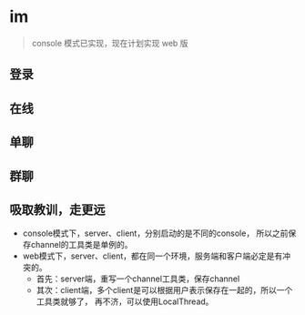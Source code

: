 # im
> console 模式已实现，现在计划实现 web 版

## 登录

## 在线

## 单聊

## 群聊

## 吸取教训，走更远
- console模式下，server、client，分别启动的是不同的console，
所以之前保存channel的工具类是单例的。
- web模式下，server、client，都在同一个环境，服务端和客户端必定是有冲突的。
  - 首先：server端，重写一个channel工具类，保存channel
  - 其次：client端，多个client是可以根据用户表示保存在一起的，所以一个工具类就够了，
  再不济，可以使用LocalThread。